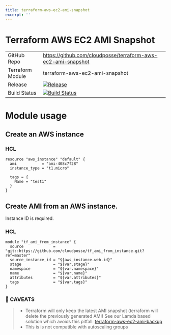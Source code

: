 ```yaml
---
title: terraform-aws-ec2-ami-snapshot
excerpt: ''
---
```


# Terraform AWS EC2 AMI Snapshot

|                  |                                                                                                                                                                          |
|:-----------------|:-------------------------------------------------------------------------------------------------------------------------------------------------------------------------|
| GitHub Repo      | <https://github.com/cloudposse/terraform-aws-ec2-ami-snapshot>                                                                                                           |
| Terraform Module | terraform-aws-ec2-ami-snapshot                                                                                                                                           |
| Release          | [![Release](https://img.shields.io/github/release/cloudposse/terraform-aws-ec2-ami-snapshot.svg)](https://github.com/cloudposse/terraform-aws-ec2-ami-snapshot/releases) |
| Build Status     | [![Build Status](https://travis-ci.org/cloudposse/terraform-aws-ec2-ami-snapshot.svg?branch=master)](https://travis-ci.org/cloudposse/terraform-aws-ec2-ami-snapshot)    |

# Module usage

## Create an AWS instance

### HCL

```hcl
resource "aws_instance" "default" {
  ami           = "ami-408c7f28"
  instance_type = "t1.micro"

  tags = {
    Name = "test1"
  }
}
```

## Create AMI from an AWS instance.

Instance ID is required.

### HCL

```hcl
module "tf_ami_from_instance" {
  source             = "git::https://github.com/cloudposse/tf_ami_from_instance.git?ref=master"
  source_instance_id = "${aws_instance.web.id}"
  stage              = "${var.stage}"
  namespace          = "${var.namespace}"
  name               = "${var.name}"
  attributes         = "${var.attributes}"
  tags               = "${var.tags}"
}
```

### :no_entry_sign: CAVEATS

> - Terraform will only keep the latest AMI snapshot (terraform will delete the previously generated AMI) See our Lamda based solution which avoids this pitfall: [terraform-aws-ec2-ami-backup](doc:terraform-aws-ec2-ami-backup)
> - This is is not compatible with autoscaling groups
